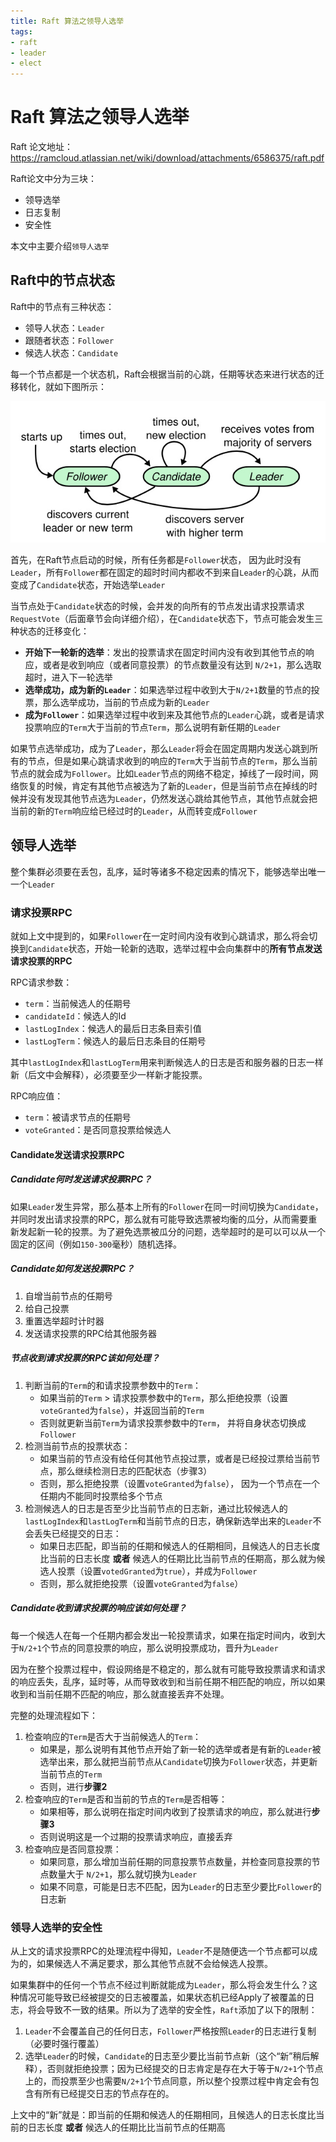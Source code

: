 ```yaml
---
title: Raft 算法之领导人选举
tags:
- raft
- leader
- elect
---
```


# Raft 算法之领导人选举

Raft 论文地址：https://ramcloud.atlassian.net/wiki/download/attachments/6586375/raft.pdf


Raft论文中分为三块：


- 领导选举
- 日志复制
- 安全性

本文中主要介绍`领导人选举`

## Raft中的节点状态

Raft中的节点有三种状态：

- 领导人状态：`Leader`
- 跟随者状态：`Follower`
- 候选人状态：`Candidate`

每一个节点都是一个状态机，Raft会根据当前的心跳，任期等状态来进行状态的迁移转化，就如下图所示：

![raft-role](/assets/raft-role.png)

首先，在Raft节点启动的时候，所有任务都是`Follower`状态， 因为此时没有`Leader`，所有`Follower`都在固定的超时时间内都收不到来自`Leader`的心跳，从而变成了`Candidate`状态，开始选举`Leader`

当节点处于`Candidate`状态的时候，会并发的向所有的节点发出请求投票请求`RequestVote`（后面章节会向详细介绍），在`Candidate`状态下，节点可能会发生三种状态的迁移变化：

- **开始下一轮新的选举**：发出的投票请求在固定时间内没有收到其他节点的响应，或者是收到响应（或者同意投票）的节点数量没有达到 `N/2+1`，那么选取超时，进入下一轮选举
- **选举成功，成为新的`Leader`**：如果选举过程中收到大于`N/2+1`数量的节点的投票，那么选举成功，当前的节点成为新的`Leader`
- **成为`Follower`**：如果选举过程中收到来及其他节点的`Leader`心跳，或者是请求投票响应的`Term`大于当前的节点`Term`，那么说明有新任期的`Leader`

如果节点选举成功，成为了`Leader`，那么`Leader`将会在固定周期内发送心跳到所有的节点，但是如果心跳请求收到的响应的`Term`大于当前节点的`Term`，那么当前节点的就会成为`Follower`。比如`Leader`节点的网络不稳定，掉线了一段时间，网络恢复的时候，肯定有其他节点被选为了新的`Leader`，但是当前节点在掉线的时候并没有发现其他节点选为`Leader`，仍然发送心跳给其他节点，其他节点就会把当前的新的`Term`响应给已经过时的`Leader`，从而转变成`Follower`



## 领导人选举

整个集群必须要在丢包，乱序，延时等诸多不稳定因素的情况下，能够选举出唯一一个`Leader`

### 请求投票RPC

就如上文中提到的，如果`Follower`在一定时间内没有收到心跳请求，那么将会切换到`Candidate`状态，开始一轮新的选取，选举过程中会向集群中的**所有节点发送请求投票的RPC**



RPC请求参数：

- `term`：当前候选人的任期号
- `candidateId`：候选人的Id
- `lastLogIndex`：候选人的最后日志条目索引值
- `lastLogTerm`：候选人的最后日志条目的任期号

其中`lastLogIndex`和`lastLogTerm`用来判断候选人的日志是否和服务器的日志一样新（后文中会解释），必须要至少一样新才能投票。

RPC响应值：

- `term`：被请求节点的任期号
- `voteGranted`：是否同意投票给候选人



#### Candidate发送请求投票RPC



##### Candidate何时发送请求投票RPC？

如果`Leader`发生异常，那么基本上所有的`Follower`在同一时间切换为`Candidate`，并同时发出请求投票的RPC，那么就有可能导致选票被均衡的瓜分，从而需要重新发起新一轮的投票。为了避免选票被瓜分的问题，选举超时的是可以可以从一个固定的区间（例如`150-300`毫秒）随机选择。



##### Candidate如何发送投票RPC？

1. 自增当前节点的任期号
2. 给自己投票
3. 重置选举超时计时器
4. 发送请求投票的RPC给其他服务器



##### 节点收到请求投票的RPC该如何处理？

1. 判断当前的`Term`的和请求投票参数中的`Term`：
   - 如果当前的`Term` > 请求投票参数中的`Term`，那么拒绝投票（设置`voteGranted`为`false`），并返回当前的`Term`
   - 否则就更新当前`Term`为请求投票参数中的`Term`， 并将自身状态切换成`Follower`
2. 检测当前节点的投票状态：
   - 如果当前的节点没有给任何其他节点投过票，或者是已经投过票给当前节点，那么继续检测日志的匹配状态（步骤3）
   - 否则，那么拒绝投票（设置`voteGranted`为`false`）， 因为一个节点在一个任期内不能同时投票给多个节点
3. 检测候选人的日志是否至少比当前节点的日志新，通过比较候选人的`lastLogIndex`和`lastLogTerm`和当前节点的日志，确保新选举出来的`Leader`不会丢失已经提交的日志：
   - 如果日志匹配，即当前的任期和候选人的任期相同，且候选人的日志长度比当前的日志长度  **或者**   候选人的任期比比当前节点的任期高，那么就为候选人投票（设置`votedGranted`为`true`），并成为`Follower`
   - 否则，那么就拒绝投票（设置`voteGranted`为`false`）



##### Candidate收到请求投票的响应该如何处理？

每一个候选人在每一个任期内都会发出一轮投票请求，如果在指定时间内，收到大于`N/2+1`个节点的同意投票的响应，那么说明投票成功，晋升为`Leader`

因为在整个投票过程中，假设网络是不稳定的，那么就有可能导致投票请求和请求的响应丢失，乱序，延时等，从而导致收到和当前任期不相匹配的响应，所以如果收到和当前任期不匹配的响应，那么就直接丢弃不处理。

完整的处理流程如下：

1. 检查响应的`Term`是否大于当前候选人的`Term`：
   - 如果是，那么说明有其他节点开始了新一轮的选举或者是有新的`Leader`被选举出来，那么就把当前节点从`Candidate`切换为`Follower`状态，并更新当前节点的`Term`
   - 否则，进行**步骤2**
2. 检查响应的`Term`是否和当前的节点的`Term`是否相等：
   - 如果相等，那么说明在指定时间内收到了投票请求的响应，那么就进行**步骤3**
   - 否则说明这是一个过期的投票请求响应，直接丢弃
3. 检查响应是否同意投票：
   - 如果同意，那么增加当前任期的同意投票节点数量，并检查同意投票的节点数量大于 `N/2+1`，那么就切换为`Leader`
   - 如果不同意，可能是日志不匹配，因为`Leader`的日志至少要比`Follower`的日志新



### 领导人选举的安全性

从上文的请求投票RPC的处理流程中得知，`Leader`不是随便选一个节点都可以成为的，如果候选人不满足要求，那么其他节点就不会给候选人投票。

如果集群中的任何一个节点不经过判断就能成为`Leader`，那么将会发生什么？这种情况可能导致已经被提交的日志被覆盖，如果状态机已经Apply了被覆盖的日志，将会导致不一致的结果。所以为了选举的安全性，`Raft`添加了以下的限制：

1. `Leader`不会覆盖自己的任何日志，`Follower`严格按照`Leader`的日志进行复制（必要时强行覆盖）
2. 选举`Leader`的时候，`Candidate`的日志至少要比当前节点新（这个“新”稍后解释），否则就拒绝投票；因为已经提交的日志肯定是存在大于等于`N/2+1`个节点上的，而投票至少也需要`N/2+1`个节点同意，所以整个投票过程中肯定会有包含有所有已经提交日志的节点存在的。

上文中的“新”就是：即当前的任期和候选人的任期相同，且候选人的日志长度比当前的日志长度  **或者**   候选人的任期比比当前节点的任期高
